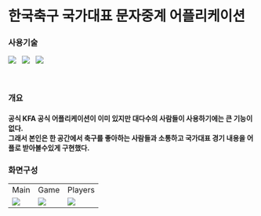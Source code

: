 # 한국축구 국가대표 문자중계 어플리케이션

<p>
  <h3>사용기술</h3>
</p>
<p>
<img src="https://img.shields.io/badge/Android-3DDC84?style=flat-square&logo=Android&logoColor=white"/> &nbsp
<img src="https://img.shields.io/badge/Java-007396?style=flat-square&logo=java&logoColor=white"/> &nbsp
 <img src="https://img.shields.io/badge/Firebase-FFCA28?style=flat-square&logo=firebase&logoColor=white"/> &nbsp
</p><br>
<div>
  <h3> 개요 </h3>
  <h4> 공식 KFA 공식 어플리케이션이 이미 있지만 대다수의 사람들이 사용하기에는 큰 기능이 없다.<br>
    그래서 본인은 한 공간에서 축구를 좋아하는 사람들과 소통하고 국가대표 경기 내용을 어플로 받아볼수있게 구현했다.</h4>
</div>

### 화면구성
<table>
   <tr>
      <td>Main</td><td>Game</td><td>Players</td>
  </tr>
  <tr>
    <td><img src="https://user-images.githubusercontent.com/77061558/139826245-44ad28ce-65bb-4306-8a05-979441ee1d46.png" /></td>
    <td><img src="https://user-images.githubusercontent.com/77061558/139826245-44ad28ce-65bb-4306-8a05-979441ee1d46.png" /></td>
    <td><img src="https://user-images.githubusercontent.com/77061558/139826465-fc8420b8-e5fb-4cb2-bc13-6cacda27f799.png" /></td>
  </tr>
</table>

